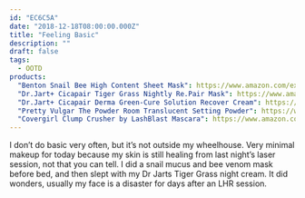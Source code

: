 ```yaml
---
id: "EC6C5A"
date: "2018-12-18T08:00:00.000Z"
title: "Feeling Basic"
description: ""
draft: false
tags:
  - OOTD
products:
  "Benton Snail Bee High Content Sheet Mask": https://www.amazon.com/exec/obidos/ASIN/B00SR9S8R8/curvyandtrans-20
  "Dr.Jart+ Cicapair Tiger Grass Nightly Re.Pair Mask": https://www.amazon.com/exec/obidos/ASIN/B075TR1CCB/curvyandtrans-20
  "Dr.Jart+ Cicapair Derma Green-Cure Solution Recover Cream": https://www.amazon.com/exec/obidos/ASIN/B01KRNTEME/curvyandtrans-20
  "Pretty Vulgar The Powder Room Translucent Setting Powder": https://www.sephora.com/product/the-powder-room-translucent-setting-powder-P433947
  "Covergirl Clump Crusher by LashBlast Mascara": https://www.amazon.com/exec/obidos/ASIN/B0094GHGQM/curvyandtrans-20
---
```


I don’t do basic very often, but it’s not outside my wheelhouse. Very minimal makeup for today because my skin is still healing from last night’s laser session, not that you can tell. I did a snail mucus and bee venom mask before bed, and then slept with my Dr Jarts Tiger Grass night cream. It did wonders, usually my face is a disaster for days after an LHR session.
